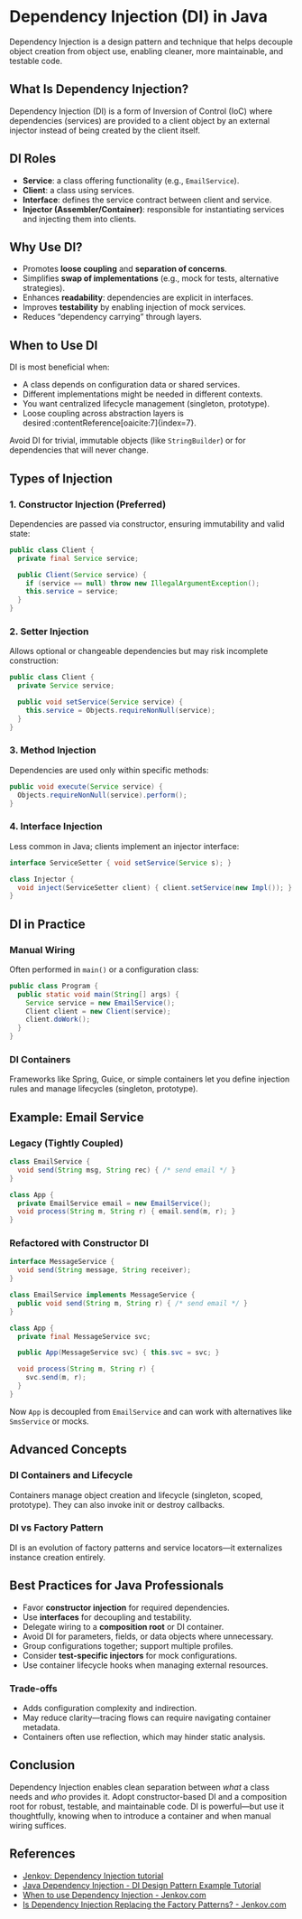 # Dependency Injection (DI) in Java

Dependency Injection is a design pattern and technique that helps decouple object creation from object use, enabling cleaner, more maintainable, and testable code.

## What Is Dependency Injection?

Dependency Injection (DI) is a form of Inversion of Control (IoC) where dependencies (services) are provided to a client object by an external injector instead of being created by the client itself.

## DI Roles

- **Service**: a class offering functionality (e.g., `EmailService`).
- **Client**: a class using services.
- **Interface**: defines the service contract between client and service.
- **Injector (Assembler/Container)**: responsible for instantiating services and injecting them into clients.

## Why Use DI?

- Promotes **loose coupling** and **separation of concerns**.
- Simplifies **swap of implementations** (e.g., mock for tests, alternative strategies).
- Enhances **readability**: dependencies are explicit in interfaces.
- Improves **testability** by enabling injection of mock services.
- Reduces “dependency carrying” through layers.

## When to Use DI

DI is most beneficial when:

- A class depends on configuration data or shared services.
- Different implementations might be needed in different contexts.
- You want centralized lifecycle management (singleton, prototype).
- Loose coupling across abstraction layers is desired :contentReference[oaicite:7]{index=7}.

Avoid DI for trivial, immutable objects (like `StringBuilder`) or for dependencies that will never change.

## Types of Injection

### 1. Constructor Injection (Preferred)

Dependencies are passed via constructor, ensuring immutability and valid state:

```java
public class Client {
  private final Service service;

  public Client(Service service) {
    if (service == null) throw new IllegalArgumentException();
    this.service = service;
  }
}
````

### 2. Setter Injection

Allows optional or changeable dependencies but may risk incomplete construction:

```java
public class Client {
  private Service service;

  public void setService(Service service) {
    this.service = Objects.requireNonNull(service);
  }
}
```

### 3. Method Injection

Dependencies are used only within specific methods:

```java
public void execute(Service service) {
  Objects.requireNonNull(service).perform();
}
```

### 4. Interface Injection

Less common in Java; clients implement an injector interface:

```java
interface ServiceSetter { void setService(Service s); }

class Injector {
  void inject(ServiceSetter client) { client.setService(new Impl()); }
}
```

## DI in Practice

### Manual Wiring

Often performed in `main()` or a configuration class:

```java
public class Program {
  public static void main(String[] args) {
    Service service = new EmailService();
    Client client = new Client(service);
    client.doWork();
  }
}
```

### DI Containers

Frameworks like Spring, Guice, or simple containers let you define injection rules and manage lifecycles (singleton, prototype).

## Example: Email Service

### Legacy (Tightly Coupled)

```java
class EmailService {
  void send(String msg, String rec) { /* send email */ }
}

class App {
  private EmailService email = new EmailService();
  void process(String m, String r) { email.send(m, r); }
}
```

### Refactored with Constructor DI

```java
interface MessageService {
  void send(String message, String receiver);
}

class EmailService implements MessageService {
  public void send(String m, String r) { /* send email */ }
}

class App {
  private final MessageService svc;

  public App(MessageService svc) { this.svc = svc; }

  void process(String m, String r) {
    svc.send(m, r);
  }
}
```

Now `App` is decoupled from `EmailService` and can work with alternatives like `SmsService` or mocks.

## Advanced Concepts

### DI Containers and Lifecycle

Containers manage object creation and lifecycle (singleton, scoped, prototype). They can also invoke init or destroy callbacks.

### DI vs Factory Pattern

DI is an evolution of factory patterns and service locators—it externalizes instance creation entirely.

## Best Practices for Java Professionals

* Favor **constructor injection** for required dependencies.
* Use **interfaces** for decoupling and testability.
* Delegate wiring to a **composition root** or DI container.
* Avoid DI for parameters, fields, or data objects where unnecessary.
* Group configurations together; support multiple profiles.
* Consider **test-specific injectors** for mock configurations.
* Use container lifecycle hooks when managing external resources.


### Trade-offs

* Adds configuration complexity and indirection.
* May reduce clarity—tracing flows can require navigating container metadata.
* Containers often use reflection, which may hinder static analysis.


## Conclusion

Dependency Injection enables clean separation between *what* a class needs and *who* provides it. Adopt constructor-based DI and a composition root for robust, testable, and maintainable code. DI is powerful—but use it thoughtfully, knowing when to introduce a container and when manual wiring suffices.

## References

* [Jenkov: Dependency Injection tutorial][6]
* [Java Dependency Injection - DI Design Pattern Example Tutorial][2]
* [When to use Dependency Injection - Jenkov.com][7]
* [Is Dependency Injection Replacing the Factory Patterns? - Jenkov.com][5]

[2]: https://www.digitalocean.com/community/tutorials/java-dependency-injection-design-pattern-example-tutorial?utm_source=chatgpt.com "Java Dependency Injection - DI Design Pattern Example Tutorial"
[5]: https://jenkov.com/tutorials/dependency-injection/dependency-injection-replacing-factory-patterns.html?utm_source=chatgpt.com "Is Dependency Injection Replacing the Factory Patterns? - Jenkov.com"
[6]: https://jenkov.com/tutorials/dependency-injection/index.html?utm_source=chatgpt.com "Dependency Injection - Jenkov.com"
[7]: https://jenkov.com/tutorials/dependency-injection/when-to-use-dependency-injection.html?utm_source=chatgpt.com "When to use Dependency Injection - Jenkov.com"
